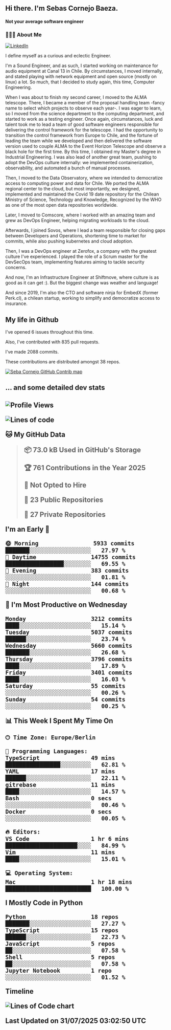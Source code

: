 <h2> Hi there.  I'm Sebas Cornejo Baeza.</h2>
<h4> Not your average software engineer</h4>
<h3> 👨🏻‍💻 About Me </h3>
<a href="http://linkedin.com/in/sebastian-cornejo-baeza/"><img alt="LinkedIn" src="https://img.shields.io/badge/Sebas%20Cornejo%20-informational?style=appveyor&logo=linkedin"></a>


I define myself as a curious and eclectic Engineer.

I'm a Sound Engineer, and as such, I started working on maintenance for audio equipment at Canal 13 in Chile.
By circumstances, I moved internally, and stated playing with network equipment and open source (mostly on linux) 
a lot. So much, that I decided to study again, this time, Computer Engineering.

When I was about to finish my second career, I moved to the ALMA telescope. There, I became a member of the proposal handling team
-fancy name to select which projects to observe each year-. 
I was eager to learn, so I moved from the science department to the computing department, and started to work as 
a testing engineer. Once again, circumstances, luck and talent took me to lead a team of good software engineers 
responsible for delivering the control framework for the telescope. I had the opportunity to transition the control framework from
Europe to Chile, and the fortune of leading the team while we developed and then delivered the software
version used to couple ALMA to the Event Horizon Telescope and observe a black hole for the first time.
By this time, I obtained my Master's degree in Industrial Engineering.
I was also lead of another great team, pushing to adopt the DevOps culture internally: we implemented containerization, observability, and automated a bunch of manual processes.

Then, I moved to the Data Observatory, where we intended to democratize access to computing power
and data for Chile. We ported the ALMA regional center to the cloud, but most importantly, we designed, implemented
and maintained the Covid 19 date repository for the Chilean Ministry of Science, Technology and Knowledge, Recognized by the WHO as one of the most open
data repositories worldwide.

Later, I moved to Comscore, where I worked with an amazing team and grew as DevOps Engineer, helping migrating workloads to the cloud.

Afterwards, I joined Sovos, where I lead a team responsible for closing gaps between Developers and Operations, shortening time to market for commits, while
also pushing kubernetes and cloud adoption.

Then, I was a DevOps engineer at Zerofox, a company with the greatest culture I've experienced. I played the role of a Scrum master for the DevSecOps team,
implementing features aiming to tackle security concerns.

And now, I'm an Infrastructure Engineer at Shiftmove, where culture is as good as it can get :). But the biggest change was weather and language!
 
And since 2019, I'm also the CTO and software ninja for EmbedX (former Perk.cl), a chilean startup, working to simplify and democratize access to insurance.

<h2> My life in Github </h2>

I've opened 6 issues throughout this time.

Also, I've contributed with 835 pull requests.

I've made 2088 commits.

These contributions are distributed amongst 38 repos.

<a href="https://github.com/scornejob/scornejob">
  <picture>
    <source media="(prefers-color-scheme: dark)" srcset="https://raw.githubusercontent.com/scornejob/scornejob/master/profile-3d-contrib/profile-night-green.svg">
    <img alt="Seba Cornejo GitHub Contrib map" src="https://raw.githubusercontent.com/scornejob/scornejob/master/profile-3d-contrib/profile-gitblock.svg">
  </picture>
</a>

<h2>... and some detailed dev stats<h2>

<!--START_SECTION:waka-->
![Profile Views](http://img.shields.io/badge/Profile%20Views-1-blue)

![Lines of code](https://img.shields.io/badge/From%20Hello%20World%20I%27ve%20Written-10.4%20million%20lines%20of%20code-blue)

**🐱 My GitHub Data** 

> 📦 73.0 kB Used in GitHub's Storage 
 > 
> 🏆 761 Contributions in the Year 2025
 > 
> 🚫 Not Opted to Hire
 > 
> 📜 23 Public Repositories 
 > 
> 🔑 27 Private Repositories 
 > 
**I'm an Early 🐤** 

```text
🌞 Morning                5933 commits        ███████░░░░░░░░░░░░░░░░░░   27.97 % 
🌆 Daytime                14755 commits       █████████████████░░░░░░░░   69.55 % 
🌃 Evening                383 commits         ░░░░░░░░░░░░░░░░░░░░░░░░░   01.81 % 
🌙 Night                  144 commits         ░░░░░░░░░░░░░░░░░░░░░░░░░   00.68 % 
```
📅 **I'm Most Productive on Wednesday** 

```text
Monday                   3212 commits        ████░░░░░░░░░░░░░░░░░░░░░   15.14 % 
Tuesday                  5037 commits        ██████░░░░░░░░░░░░░░░░░░░   23.74 % 
Wednesday                5660 commits        ███████░░░░░░░░░░░░░░░░░░   26.68 % 
Thursday                 3796 commits        ████░░░░░░░░░░░░░░░░░░░░░   17.89 % 
Friday                   3401 commits        ████░░░░░░░░░░░░░░░░░░░░░   16.03 % 
Saturday                 55 commits          ░░░░░░░░░░░░░░░░░░░░░░░░░   00.26 % 
Sunday                   54 commits          ░░░░░░░░░░░░░░░░░░░░░░░░░   00.25 % 
```


📊 **This Week I Spent My Time On** 

```text
🕑︎ Time Zone: Europe/Berlin

💬 Programming Languages: 
TypeScript               49 mins             ████████████████░░░░░░░░░   62.81 % 
YAML                     17 mins             ██████░░░░░░░░░░░░░░░░░░░   22.11 % 
gitrebase                11 mins             ████░░░░░░░░░░░░░░░░░░░░░   14.57 % 
Bash                     0 secs              ░░░░░░░░░░░░░░░░░░░░░░░░░   00.46 % 
Docker                   0 secs              ░░░░░░░░░░░░░░░░░░░░░░░░░   00.05 % 

🔥 Editors: 
VS Code                  1 hr 6 mins         █████████████████████░░░░   84.99 % 
Vim                      11 mins             ████░░░░░░░░░░░░░░░░░░░░░   15.01 % 

💻 Operating System: 
Mac                      1 hr 18 mins        █████████████████████████   100.00 % 
```

**I Mostly Code in Python** 

```text
Python                   18 repos            ███████░░░░░░░░░░░░░░░░░░   27.27 % 
TypeScript               15 repos            ██████░░░░░░░░░░░░░░░░░░░   22.73 % 
JavaScript               5 repos             ██░░░░░░░░░░░░░░░░░░░░░░░   07.58 % 
Shell                    5 repos             ██░░░░░░░░░░░░░░░░░░░░░░░   07.58 % 
Jupyter Notebook         1 repo              ░░░░░░░░░░░░░░░░░░░░░░░░░   01.52 % 
```



**Timeline**

![Lines of Code chart](https://raw.githubusercontent.com/scornejob/scornejob/master/assets/bar_graph.png)


 Last Updated on 31/07/2025 03:02:50 UTC
<!--END_SECTION:waka-->
